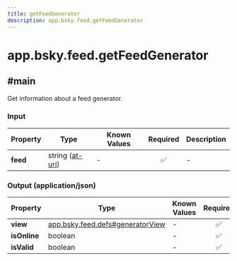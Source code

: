 ```yaml
---
title: getFeedGenerator
description: app.bsky.feed.getFeedGenerator
---
```


# app.bsky.feed.getFeedGenerator

## #main

Get information about a feed generator.

### Input

| Property | Type | Known Values | Required | Description |
| --- | --- | --- | :---: | --- |
| **feed** | string ([at-uri](https://atproto.com/specs/at-uri-scheme)) | - | ✅ | - |

### Output (application/json)

| Property | Type | Known Values | Required | Description |
| --- | --- | --- | :---: | --- |
| **view** | [app.bsky.feed.defs#generatorView](../../../../lexicons/app/bsky/feed/defs.md#generatorview) | - | ✅ | - |
| **isOnline** | boolean | - | ✅ | - |
| **isValid** | boolean | - | ✅ | - |
